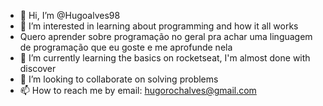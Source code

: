 - 👋 Hi, I’m @Hugoalves98
- 👀 I’m interested in learning about programming and how it all works
- Quero aprender sobre programação no geral pra achar uma linguagem de programação que eu goste e me aprofunde nela
- 🌱 I’m currently learning the basics on rocketseat, I'm almost done with discover
- 💞️ I’m looking to collaborate on solving problems
- 📫 How to reach me by email: hugorochalves@gmail.com
<!---
Hugoalves98/Hugoalves98 is a ✨ special ✨ repository because its `README.md` (this file) appears on your GitHub profile.
You can click the Preview link to take a look at your changes.
--->
